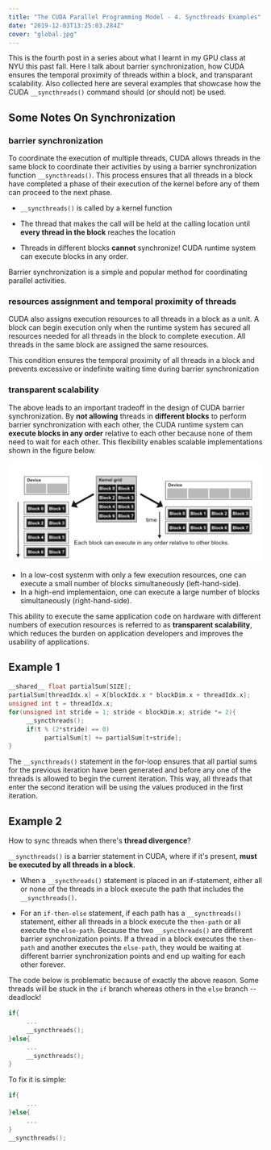 ```yaml
---
title: "The CUDA Parallel Programming Model - 4. Syncthreads Examples"
date: "2019-12-03T13:25:03.284Z"
cover: "global.jpg"
---
```


This is the fourth post in a series about what I learnt in my GPU class at NYU this past fall. Here I talk about barrier synchronization, how CUDA ensures the temporal proximity of threads within a block, and transparant scalability. Also collected here are several examples that showcase how the CUDA `__syncthreads()` command should (or should not) be used.

## Some Notes On Synchronization

### barrier synchronization

To coordinate the execution of multiple threads, CUDA allows threads in the same block to coordinate their activities by using a barrier synchronization function `__syncthreads()`. This process ensures that all threads in a block have completed a phase of their execution of the kernel before any of them can proceed to the next phase.

- `__syncthreads()` is called by a kernel function

- The thread that makes the call will be held at the calling location until **every thread in the block** reaches the location

- Threads in different blocks **cannot** synchronize! CUDA runtime system can execute blocks in any order.

Barrier synchronization is a simple and popular method for coordinating parallel activities.

### resources assignment and temporal proximity of threads

CUDA also assigns execution resources to all threads in a block as a unit. A block can begin execution only when the runtime system has secured all resources needed for all threads in the block to complete execution. All threads in the same block are assigned the same resources.

This condition ensures the temporal proximity of all threads in a block and prevents excessive or indefinite waiting time during barrier synchronization

### transparent scalability

The above leads to an important tradeoff in the design of CUDA barrier synchronization. By **not allowing** threads in **different blocks** to perform barrier synchronization with each other, the CUDA runtime system can **execute blocks in any order** relative to each other because none of them need to wait for each other. This flexibility enables scalable implementations shown in the figure below.

![transparent scalability](./trans_scalability.png)

- In a low-cost systenm with only a few execution resources, one can execute a small number of blocks simultaneously (left-hand-side).
- In a high-end implementaion, one can execute a large number of blocks simultaneously (right-hand-side).

This ability to execute the same application code on hardware with different numbers of execution resources is referred to as **transparent scalability**, which reduces the burden on application developers and improves the usability of applications.

## Example 1

```c
__shared__ float partialSum[SIZE];
partialSum[threadIdx.x] = X[blockIdx.x * blockDim.x + threadIdx.x];
unsigned int t = threadIdx.x;
for(unsigned int stride = 1; stride < blockDim.x; stride *= 2){
     __syncthreads();
     if(t % (2*stride) == 0)
          partialSum[t] += partialSum[t+stride];
}
```

The `__syncthreads()` statement in the for-loop ensures that all partial sums for the previous iteration have been generated and before any one of the threads is allowed to begin the current iteration. This way, all threads that enter the second iteration will be using the values produced in the first iteration.

## Example 2

How to sync threads when there's **thread divergence**?

`__syncthreads()` is a barrier statement in CUDA, where if it's present, **must be executed by all threads in a block**.

- When a `__syncthreads()` statement is placed in an if-statement, either all or none of the threads in a block execute the path that includes the `__syncthreads()`.

- For an `if-then-else` statement, if each path has a `__syncthreads()` statement, either all threads in a block execute the `then-path` or all execute the `else-path`. Because the two `__syncthreads()` are different barrier synchronization points. If a thread in a block executes the `then-path` and another executes the `else-path`, they would be waiting at different barrier synchronization points and end up waiting for each other forever.

The code below is problematic because of exactly the above reason. Some threads will be stuck in the `if` branch whereas others in the `else` branch -- deadlock!

```c
if{
     ...
     __syncthreads();
}else{
     ...
     __syncthreads();
}
```

To fix it is simple:

```c
if{
     ...
}else{
     ...
}
__syncthreads();
```
